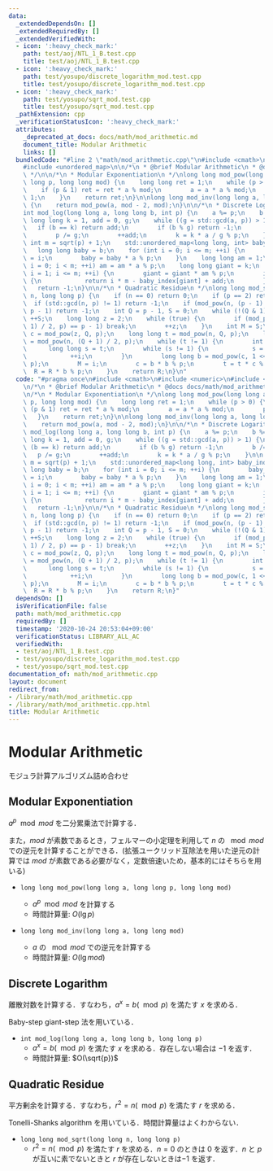 ```yaml
---
data:
  _extendedDependsOn: []
  _extendedRequiredBy: []
  _extendedVerifiedWith:
  - icon: ':heavy_check_mark:'
    path: test/aoj/NTL_1_B.test.cpp
    title: test/aoj/NTL_1_B.test.cpp
  - icon: ':heavy_check_mark:'
    path: test/yosupo/discrete_logarithm_mod.test.cpp
    title: test/yosupo/discrete_logarithm_mod.test.cpp
  - icon: ':heavy_check_mark:'
    path: test/yosupo/sqrt_mod.test.cpp
    title: test/yosupo/sqrt_mod.test.cpp
  _pathExtension: cpp
  _verificationStatusIcon: ':heavy_check_mark:'
  attributes:
    _deprecated_at_docs: docs/math/mod_arithmetic.md
    document_title: Modular Arithmetic
    links: []
  bundledCode: "#line 2 \"math/mod_arithmetic.cpp\"\n#include <cmath>\n#include <numeric>\n\
    #include <unordered_map>\n\n/*\n * @brief Modular Arithmetic\n * @docs docs/math/mod_arithmetic.md\n\
    \ */\n\n/*\n * Modular Exponentiation\n */\nlong long mod_pow(long long a, long\
    \ long p, long long mod) {\n    long long ret = 1;\n    while (p > 0) {\n    \
    \    if (p & 1) ret = ret * a % mod;\n        a = a * a % mod;\n        p >>=\
    \ 1;\n    }\n    return ret;\n}\n\nlong long mod_inv(long long a, long long mod)\
    \ {\n    return mod_pow(a, mod - 2, mod);\n}\n\n/*\n * Discrete Logarithm\n */\n\
    int mod_log(long long a, long long b, int p) {\n    a %= p;\n    b %= p;\n   \
    \ long long k = 1, add = 0, g;\n    while ((g = std::gcd(a, p)) > 1) {\n     \
    \   if (b == k) return add;\n        if (b % g) return -1;\n        b /= g;\n\
    \        p /= g;\n        ++add;\n        k = k * a / g % p;\n    }\n\n    const\
    \ int m = sqrt(p) + 1;\n    std::unordered_map<long long, int> baby_index;\n \
    \   long long baby = b;\n    for (int i = 0; i <= m; ++i) {\n        baby_index[baby]\
    \ = i;\n        baby = baby * a % p;\n    }\n    long long am = 1;\n    for (int\
    \ i = 0; i < m; ++i) am = am * a % p;\n    long long giant = k;\n    for (int\
    \ i = 1; i <= m; ++i) {\n        giant = giant * am % p;\n        if (baby_index.count(giant))\
    \ {\n            return i * m - baby_index[giant] + add;\n        }\n    }\n \
    \   return -1;\n}\n\n/*\n * Quadratic Residue\n */\nlong long mod_sqrt(long long\
    \ n, long long p) {\n    if (n == 0) return 0;\n    if (p == 2) return 1;\n  \
    \  if (std::gcd(n, p) != 1) return -1;\n    if (mod_pow(n, (p - 1) / 2, p) ==\
    \ p - 1) return -1;\n    int Q = p - 1, S = 0;\n    while (!(Q & 1)) Q >>= 1,\
    \ ++S;\n    long long z = 2;\n    while (true) {\n        if (mod_pow(z, (p -\
    \ 1) / 2, p) == p - 1) break;\n        ++z;\n    }\n    int M = S;\n    long long\
    \ c = mod_pow(z, Q, p);\n    long long t = mod_pow(n, Q, p);\n    long long R\
    \ = mod_pow(n, (Q + 1) / 2, p);\n    while (t != 1) {\n        int i = 0;\n  \
    \      long long s = t;\n        while (s != 1) {\n            s = s * s % p;\n\
    \            ++i;\n        }\n        long long b = mod_pow(c, 1 << (M - i - 1),\
    \ p);\n        M = i;\n        c = b * b % p;\n        t = t * c % p;\n      \
    \  R = R * b % p;\n    }\n    return R;\n}\n"
  code: "#pragma once\n#include <cmath>\n#include <numeric>\n#include <unordered_map>\n\
    \n/*\n * @brief Modular Arithmetic\n * @docs docs/math/mod_arithmetic.md\n */\n\
    \n/*\n * Modular Exponentiation\n */\nlong long mod_pow(long long a, long long\
    \ p, long long mod) {\n    long long ret = 1;\n    while (p > 0) {\n        if\
    \ (p & 1) ret = ret * a % mod;\n        a = a * a % mod;\n        p >>= 1;\n \
    \   }\n    return ret;\n}\n\nlong long mod_inv(long long a, long long mod) {\n\
    \    return mod_pow(a, mod - 2, mod);\n}\n\n/*\n * Discrete Logarithm\n */\nint\
    \ mod_log(long long a, long long b, int p) {\n    a %= p;\n    b %= p;\n    long\
    \ long k = 1, add = 0, g;\n    while ((g = std::gcd(a, p)) > 1) {\n        if\
    \ (b == k) return add;\n        if (b % g) return -1;\n        b /= g;\n     \
    \   p /= g;\n        ++add;\n        k = k * a / g % p;\n    }\n\n    const int\
    \ m = sqrt(p) + 1;\n    std::unordered_map<long long, int> baby_index;\n    long\
    \ long baby = b;\n    for (int i = 0; i <= m; ++i) {\n        baby_index[baby]\
    \ = i;\n        baby = baby * a % p;\n    }\n    long long am = 1;\n    for (int\
    \ i = 0; i < m; ++i) am = am * a % p;\n    long long giant = k;\n    for (int\
    \ i = 1; i <= m; ++i) {\n        giant = giant * am % p;\n        if (baby_index.count(giant))\
    \ {\n            return i * m - baby_index[giant] + add;\n        }\n    }\n \
    \   return -1;\n}\n\n/*\n * Quadratic Residue\n */\nlong long mod_sqrt(long long\
    \ n, long long p) {\n    if (n == 0) return 0;\n    if (p == 2) return 1;\n  \
    \  if (std::gcd(n, p) != 1) return -1;\n    if (mod_pow(n, (p - 1) / 2, p) ==\
    \ p - 1) return -1;\n    int Q = p - 1, S = 0;\n    while (!(Q & 1)) Q >>= 1,\
    \ ++S;\n    long long z = 2;\n    while (true) {\n        if (mod_pow(z, (p -\
    \ 1) / 2, p) == p - 1) break;\n        ++z;\n    }\n    int M = S;\n    long long\
    \ c = mod_pow(z, Q, p);\n    long long t = mod_pow(n, Q, p);\n    long long R\
    \ = mod_pow(n, (Q + 1) / 2, p);\n    while (t != 1) {\n        int i = 0;\n  \
    \      long long s = t;\n        while (s != 1) {\n            s = s * s % p;\n\
    \            ++i;\n        }\n        long long b = mod_pow(c, 1 << (M - i - 1),\
    \ p);\n        M = i;\n        c = b * b % p;\n        t = t * c % p;\n      \
    \  R = R * b % p;\n    }\n    return R;\n}"
  dependsOn: []
  isVerificationFile: false
  path: math/mod_arithmetic.cpp
  requiredBy: []
  timestamp: '2020-10-24 20:53:04+09:00'
  verificationStatus: LIBRARY_ALL_AC
  verifiedWith:
  - test/aoj/NTL_1_B.test.cpp
  - test/yosupo/discrete_logarithm_mod.test.cpp
  - test/yosupo/sqrt_mod.test.cpp
documentation_of: math/mod_arithmetic.cpp
layout: document
redirect_from:
- /library/math/mod_arithmetic.cpp
- /library/math/mod_arithmetic.cpp.html
title: Modular Arithmetic
---
```

# Modular Arithmetic

モジュラ計算アルゴリズム詰め合わせ

## Modular Exponentiation

$a^p \mod mod$ を二分累乗法で計算する．

また，$mod$ が素数であるとき，フェルマーの小定理を利用して $n$ の $\mod mod$ での逆元を計算することができる．(拡張ユークリッド互除法を用いた逆元の計算では $mod$ が素数である必要がなく，定数倍速いため，基本的にはそちらを用いる)

- `long long mod_pow(long long a, long long p, long long mod)`
    - $a^p \mod mod$ を計算する
    - 時間計算量: $O(\lg p)$

- `long long mod_inv(long long a, long long mod)`
    - $a$ の $\mod mod$ での逆元を計算する
    - 時間計算量: $O(\lg mod)$

## Discrete Logarithm

離散対数を計算する．すなわち，$a^x = b (\mod p)$ を満たす $x$ を求める．

Baby-step giant-step 法を用いている．

- `int mod_log(long long a, long long b, long long p)`
    - $a^x = b (\mod p)$ を満たす $x$ を求める．存在しない場合は $-1$ を返す．
    - 時間計算量: $O(\sqrt{p})$

## Quadratic Residue

平方剰余を計算する．すなわち，$r^2 = n (\mod p)$ を満たす $r$ を求める．

Tonelli-Shanks algorithm を用いている．時間計算量はよくわからない．

- `long long mod_sqrt(long long n, long long p)`
    - $r^2 = n (\mod p)$ を満たす $r$ を求める．$n = 0$ のときは $0$ を返す．$n$ と $p$ が互いに素でないときと $r$ が存在しないときは$-1$ を返す．